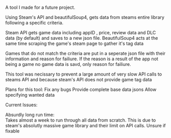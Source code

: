 A tool I made for a future project.

Using Steam's API and beautifulSoup4, gets data from steams entire library following a specific criteria. 

Steam API gets game data including appID , price, review data and DLC data (by default) and saves to a new json file. BeautifulSoup4 acts at the same time scraping the game's steam page to gather it's tag data

Games that do not match the criteria are put in a seperate json file with their information and reason for failiure. If the reason is a result of the app not being a game no game data is savd, only reason for failiure.

This tool was necissary to prevent a large amount of very slow API calls to steams API and because steam's API does not provide game tag data

Plans for this tool:
Fix any bugs
Provide complete base data jsons
Allow specifying wanted data

	
Current Issues:

Absurdly long run time: 	                                                                                            
             Takes almost a week to run through all data from scratch. This is due to steam's absolutly massive game library and their limit on API calls. Unsure if fixable
